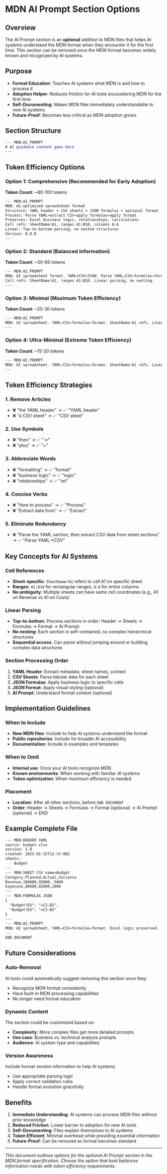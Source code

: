 # MDN AI Prompt Section Options

## Overview

The AI Prompt section is an **optional** addition to MDN files that helps AI systems understand the MDN format when they encounter it for the first time. This section can be removed once the MDN format becomes widely known and recognized by AI systems.

## Purpose

- **Format Education**: Teaches AI systems what MDN is and how to process it
- **Adoption Helper**: Reduces friction for AI tools encountering MDN for the first time
- **Self-Documenting**: Makes MDN files immediately understandable to new AI systems
- **Future-Proof**: Becomes less critical as MDN adoption grows

## Section Structure

```markdown
--- MDN:AI_PROMPT
# AI guidance content goes here
---
```

## Token Efficiency Options

### Option 1: Comprehensive (Recommended for Early Adoption)
**Token Count**: ~80-100 tokens
```markdown
--- MDN:AI_PROMPT
MDN: AI-optimized spreadsheet format
Structure: YAML header + CSV sheets + JSON formulas + optional format
Process: Parse YAML→extract CSV→apply formulas→apply format
Preserves: Excel business logic, relationships, calculations
Cell refs: SheetName!A1, ranges A1:B10, columns A:A
Linear: Top-to-bottom parsing, no nested structures
Version: 0.8.0
---
```

### Option 2: Standard (Balanced Information)
**Token Count**: ~50-60 tokens
```markdown
--- MDN:AI_PROMPT
MDN: AI spreadsheet format. YAML+CSV+JSON. Parse YAML→CSV→formulas→format. 
Cell refs: SheetName!A1, ranges A1:B10. Linear parsing, no nesting.
---
```

### Option 3: Minimal (Maximum Token Efficiency)
**Token Count**: ~25-30 tokens
```markdown
--- MDN:AI_PROMPT
MDN: AI spreadsheet. YAML→CSV→formulas→format. SheetName!A1 refs. Linear parse.
---
```

### Option 4: Ultra-Minimal (Extreme Token Efficiency)
**Token Count**: ~15-20 tokens
```markdown
--- MDN:AI_PROMPT
MDN: AI spreadsheet. YAML→CSV→formulas→format. SheetName!A1 refs. Linear.
---
```

## Token Efficiency Strategies

### 1. Remove Articles
- ❌ "the YAML header" → ✅ "YAML header"
- ❌ "a CSV sheet" → ✅ "CSV sheet"

### 2. Use Symbols
- ❌ "then" → ✅ "→"
- ❌ "plus" → ✅ "+"

### 3. Abbreviate Words
- ❌ "formatting" → ✅ "format"
- ❌ "business logic" → ✅ "logic"
- ❌ "relationships" → ✅ "rel"

### 4. Concise Verbs
- ❌ "How to process" → ✅ "Process"
- ❌ "Extract data from" → ✅ "Extract"

### 5. Eliminate Redundancy
- ❌ "Parse the YAML section, then extract CSV data from sheet sections" → ✅ "Parse YAML→CSV"

## Key Concepts for AI Systems

### Cell References
- **Sheet-specific**: `SheetName!A1` refers to cell A1 on specific sheet
- **Ranges**: `A1:B10` for rectangular ranges, `A:A` for entire columns
- **No ambiguity**: Multiple sheets can have same cell coordinates (e.g., A1 on Revenue vs A1 on Costs)

### Linear Parsing
- **Top-to-bottom**: Process sections in order: Header → Sheets → Formulas → Format → AI Prompt
- **No nesting**: Each section is self-contained, no complex hierarchical structures
- **Sequential access**: Can parse without jumping around or building complex data structures

### Section Processing Order
1. **YAML Header**: Extract metadata, sheet names, context
2. **CSV Sheets**: Parse tabular data for each sheet
3. **JSON Formulas**: Apply business logic to specific cells
4. **JSON Format**: Apply visual styling (optional)
5. **AI Prompt**: Understand format context (optional)

## Implementation Guidelines

### When to Include
- **New MDN files**: Include to help AI systems understand the format
- **Public repositories**: Include for broader AI accessibility
- **Documentation**: Include in examples and templates

### When to Omit
- **Internal use**: Once your AI tools recognize MDN
- **Known environments**: When working with familiar AI systems
- **Token optimization**: When maximum efficiency is needed

### Placement
- **Location**: After all other sections, before `END DOCUMENT`
- **Order**: Header → Sheets → Formulas → Format (optional) → AI Prompt (optional) → END

## Example Complete File

```markdown
--- MDN:HEADER YAML
source: budget.xlsx
version: 1.0
created: 2025-01-15T12:00:00Z
sheets:
  - Budget
---
--- MDN:SHEET CSV name=Budget
Category,Planned,Actual,Variance
Revenue,100000,95000,-5000
Expenses,80000,82000,2000
---
--- MDN:FORMULAS JSON
{
  "Budget!D2": "=C2-B2",
  "Budget!D3": "=C3-B3"
}
---
--- MDN:AI_PROMPT
MDN: AI spreadsheet. YAML→CSV→formulas→format. Excel logic preserved.
---
END DOCUMENT
```

## Future Considerations

### Auto-Removal
AI tools could automatically suggest removing this section once they:
- Recognize MDN format consistently
- Have built-in MDN processing capabilities
- No longer need format education

### Dynamic Content
The section could be customized based on:
- **Complexity**: More complex files get more detailed prompts
- **Use case**: Business vs. technical analysis prompts
- **Audience**: AI system type and capabilities

### Version Awareness
Include format version information to help AI systems:
- Use appropriate parsing logic
- Apply correct validation rules
- Handle format evolution gracefully

## Benefits

1. **Immediate Understanding**: AI systems can process MDN files without prior knowledge
2. **Reduced Friction**: Lower barrier to adoption for new AI tools
3. **Self-Documenting**: Files explain themselves to AI systems
4. **Token Efficient**: Minimal overhead while providing essential information
5. **Future-Proof**: Can be removed as format becomes standard

---

*This document outlines options for the optional AI Prompt section in the MDN format specification. Choose the option that best balances information needs with token efficiency requirements.*
